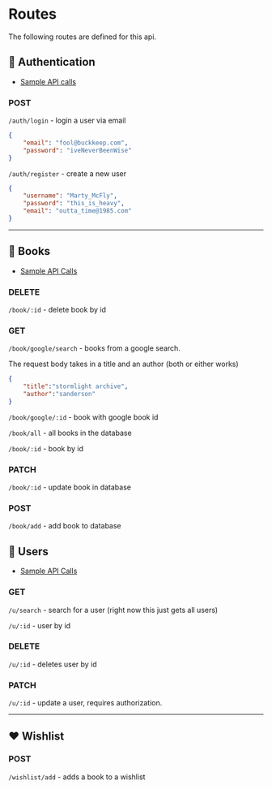# Routes

The following routes are defined for this api.

## 👤 Authentication

- [Sample API calls](../src/authentication/auth.rest)

### POST

`/auth/login` - login a user via email

```json
{
    "email": "fool@buckkeep.com",
    "password": "iveNeverBeenWise"
}
```

`/auth/register` - create a new user

```json
{
    "username": "Marty_McFly",
    "password": "this_is_heavy",
    "email": "outta_time@1985.com"
}
```

---

## 📖 Books

- [Sample API Calls](../src/books/books.rest)

### DELETE

`/book/:id` - delete book by id

### GET

`/book/google/search` - books from a google search.

The request body takes in a title and an author (both or either works)

```json
{
	"title":"stormlight archive",
	"author":"sanderson"
}
```

`/book/google/:id` - book with google book id

`/book/all` - all books in the database

`/book/:id` - book by id

### PATCH

`/book/:id` - update book in database

### POST

`/book/add` - add book to database

## 🙆 Users

- [Sample API Calls](../src/users/users.rest)

### GET

`/u/search` - search for a user (right now this just gets all users)

`/u/:id` - user by id

### DELETE

`/u/:id` - deletes user by id

### PATCH

`/u/:id` - update a user, requires authorization.

---

## ❤️ Wishlist

### POST

`/wishlist/add` - adds a book to a wishlist